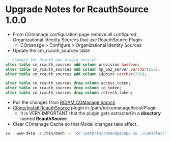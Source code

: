 # Upgrade Notes for RcauthSource 1.0.0
* From COmanage configuration page remove all configured Organizational Identity Sources that use RcauthSource Plugin
  * COmanage > Configure > Organizational Identity Sources
* Update the cm_rcauth_sources table
```sql
-- Changes for Rcauth new plugin version
alter table cm_rcauth_sources add column provision boolean;
alter table cm_rcauth_sources add column mp_oa2_server varchar(256);
alter table cm_rcauth_sources add column idphint varchar(256);

alter table cm_rcauth_sources drop column access_token;
alter table cm_rcauth_sources drop column id_token;
alter table cm_rcauth_sources drop column refresh_token;
```
* Pull the changes from [RCIAM COManage branch](https://github.com/rciam/comanage-registry/tree/rciam-3.1.x)
* [Clone/Install RcauthSource](https://github.com/rciam/comanage-registry-plugin-RcauthSource) plugin in /path/to/comanage/local/Plugin
  * It is VERY IMPORTANT that the plugin gets extracted in a **directory** named **RcauthSource**
* Clear COmanage Cache so that Model changes take affect.
```bash
su - www-data -s /bin/bash -c "cd /path/to/comanage/app && ./Console/clearcache"
```